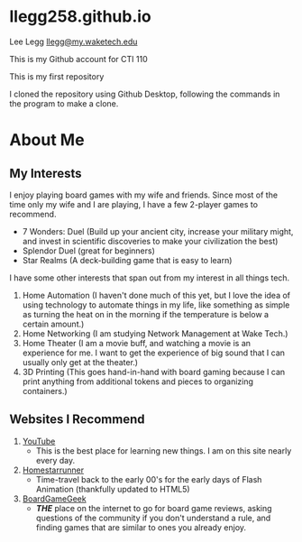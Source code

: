 # llegg258.github.io

Lee Legg
llegg@my.waketech.edu

This is my Github account for CTI 110

This is my first repository

I cloned the repository using Github Desktop, following the commands in the program to make a clone.

# About Me
## My Interests
 I enjoy playing board games with my wife and friends.  Since most of the time only my wife and I are playing, I have a few 2-player games to recommend.
 * 7 Wonders: Duel (Build up your ancient city, increase your military might, and invest in scientific discoveries to make your civilization the best)
 * Splendor Duel (great for beginners)
 * Star Realms (A deck-building game that is easy to learn)

 I have some other interests that span out from my interest in all things tech.
 1. Home Automation (I haven't done much of this yet, but I love the idea of using technology to automate things in my life, like something as simple as turning the heat on in the morning if the temperature is below a certain amount.)
 2. Home Networking (I am studying Network Management at Wake Tech.)
 3. Home Theater (I am a movie buff, and watching a movie is an experience for me.  I want to get the experience of big sound that I can usually only get at the theater.)
 4. 3D Printing (This goes hand-in-hand with board gaming because I can print anything from additional tokens and pieces to organizing containers.)

## Websites I Recommend
1. [YouTube](https://www.youtube.com)  
    * This is the best place for learning new things.  I am on this site nearly every day.
2. [Homestarrunner](https://homestarrunner.com/main)
    * Time-travel back to the early 00's for the early days of Flash Animation (thankfully updated to HTML5)
3. [BoardGameGeek](https://boardgamegeek.com/)
    * **_THE_** place on the internet to go for board game reviews, asking questions of the community if you don't understand a rule, and finding games that are similar to ones you already enjoy.